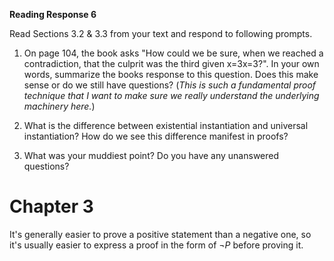 **Reading Response 6**

Read Sections 3.2 & 3.3 from your text and respond to following prompts.

1.  On page 104, the book asks "How could we be sure, when we reached a contradiction, that the culprit was the third given x=3x=3?". In your own words, summarize the books response to this question. Does this make sense or do we still have questions? (_This is such a fundamental proof technique that I want to make sure we really understand the underlying machinery here._)  


	
1.  What is the difference between existential instantiation and universal instantiation? How do we see this difference manifest in proofs?  


   
3.  What was your muddiest point? Do you have any unanswered questions?
# Chapter 3

It's generally easier to prove a positive statement than a negative one, so it's usually easier to express a proof in the form of $\neg P$ before proving it.